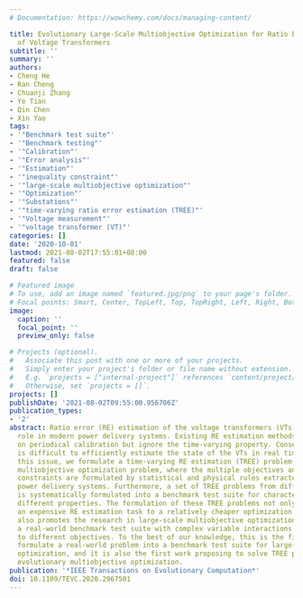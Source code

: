 ```yaml
---
# Documentation: https://wowchemy.com/docs/managing-content/

title: Evolutionary Large-Scale Multiobjective Optimization for Ratio Error Estimation
  of Voltage Transformers
subtitle: ''
summary: ''
authors:
- Cheng He
- Ran Cheng
- Chuanji Zhang
- Ye Tian
- Qin Chen
- Xin Yao
tags:
- '"Benchmark test suite"'
- '"Benchmark testing"'
- '"Calibration"'
- '"Error analysis"'
- '"Estimation"'
- '"inequality constraint"'
- '"large-scale multiobjective optimization"'
- '"Optimization"'
- '"Substations"'
- '"time-varying ratio error estimation (TREE)"'
- '"Voltage measurement"'
- '"voltage transformer (VT)"'
categories: []
date: '2020-10-01'
lastmod: 2021-08-02T17:55:01+08:00
featured: false
draft: false

# Featured image
# To use, add an image named `featured.jpg/png` to your page's folder.
# Focal points: Smart, Center, TopLeft, Top, TopRight, Left, Right, BottomLeft, Bottom, BottomRight.
image:
  caption: ''
  focal_point: ''
  preview_only: false

# Projects (optional).
#   Associate this post with one or more of your projects.
#   Simply enter your project's folder or file name without extension.
#   E.g. `projects = ["internal-project"]` references `content/project/deep-learning/index.md`.
#   Otherwise, set `projects = []`.
projects: []
publishDate: '2021-08-02T09:55:00.956706Z'
publication_types:
- '2'
abstract: Ratio error (RE) estimation of the voltage transformers (VTs) plays an important
  role in modern power delivery systems. Existing RE estimation methods mainly focus
  on periodical calibration but ignore the time-varying property. Consequently, it
  is difficult to efficiently estimate the state of the VTs in real time. To address
  this issue, we formulate a time-varying RE estimation (TREE) problem into a large-scale
  multiobjective optimization problem, where the multiple objectives and inequality
  constraints are formulated by statistical and physical rules extracted from the
  power delivery systems. Furthermore, a set of TREE problems from different substations
  is systematically formulated into a benchmark test suite for characterizing their
  different properties. The formulation of these TREE problems not only transfers
  an expensive RE estimation task to a relatively cheaper optimization problem but
  also promotes the research in large-scale multiobjective optimization by providing
  a real-world benchmark test suite with complex variable interactions and correlations
  to different objectives. To the best of our knowledge, this is the first time to
  formulate a real-world problem into a benchmark test suite for large-scale multiobjective
  optimization, and it is also the first work proposing to solve TREE problems via
  evolutionary multiobjective optimization.
publication: '*IEEE Transactions on Evolutionary Computation*'
doi: 10.1109/TEVC.2020.2967501
---
```

